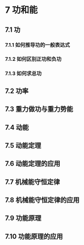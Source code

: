# 7 功和能

## 7.1 功

### 7.1.1 如何推导功的一般表达式

### 7.1.2 如何区别正功和负功

### 7.1.3 如何求总功

## 7.2 功率

## 7.3 重力做功与重力势能

## 7.4 动能

## 7.5 动能定理

## 7.6 动能定理的应用

## 7.7 机械能守恒定律

## 7.8 机械能守恒定律的应用

## 7.9 功能原理

## 7.10 功能原理的应用

